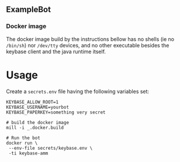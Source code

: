 ## ExampleBot


### Docker image

The docker image build by the instructions bellow 
has no shells (ie no `/bin/sh`) nor `/dev/tty` devices, 
and no other executable besides the keybase client and the java runtime itself.

# Usage

Create a `secrets.env` file
having the following variables set:

```
KEYBASE_ALLOW_ROOT=1
KEYBASE_USERNAME=yourbot
KEYBASE_PAPERKEY=something very secret
```

```shell
# build the docker image
mill -i _.docker.build

# Run the bot
docker run \
 --env-file secrets/keybase.env \
 -ti keybase-amm
```

